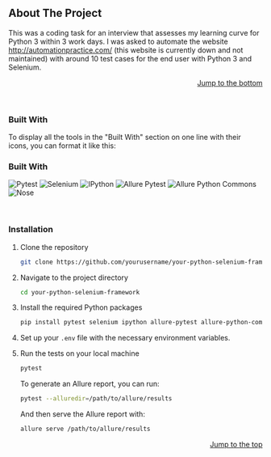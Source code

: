 ## About The Project

This was a coding task for an interview that assesses my learning curve for Python 3 within 3 work days. I was asked to automate the website http://automationpractice.com/ (this website is currently down and not maintained) with around 10 test cases for the end user with Python 3 and Selenium.

<p align="right"><a href="#readme-bottom">Jump to the bottom</a></p>

<br>

### Built With

To display all the tools in the "Built With" section on one line with their icons, you can format it like this:

### Built With
![Pytest](https://img.shields.io/badge/-Pytest-0A9EDC?style=flat-square&logo=pytest&logoColor=white) ![Selenium](https://img.shields.io/badge/-Selenium-43B02A?style=flat-square&logo=selenium&logoColor=white) ![IPython](https://img.shields.io/badge/-IPython-F37626?style=flat-square&logo=ipython&logoColor=white) ![Allure Pytest](https://img.shields.io/badge/-Allure_Pytest-0A9EDC?style=flat-square) ![Allure Python Commons](https://img.shields.io/badge/-Allure_Python_Commons-0A9EDC?style=flat-square) ![Nose](https://img.shields.io/badge/-Nose-0A9EDC?style=flat-square)


<br>

### Installation

1. Clone the repository
   ```sh
   git clone https://github.com/yourusername/your-python-selenium-framework.git
   ```
2. Navigate to the project directory
   ```sh
   cd your-python-selenium-framework
   ```
3. Install the required Python packages
   ```sh
   pip install pytest selenium ipython allure-pytest allure-python-commons nose
   ```
4. Set up your `.env` file with the necessary environment variables.

5. Run the tests on your local machine
   ```sh
   pytest
   ```

   To generate an Allure report, you can run:
   ```sh
   pytest --alluredir=/path/to/allure/results
   ```

   And then serve the Allure report with:
   ```sh
   allure serve /path/to/allure/results
   ```

<p align="right"><a href="#readme-top">Jump to the top</a></p>





